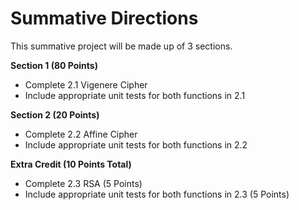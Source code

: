 # Summative Directions
This summative project will be made up of 3 sections.

**Section 1 (80 Points)**

- Complete 2.1 Vigenere Cipher
- Include appropriate unit tests for both functions in 2.1

**Section 2 (20 Points)**

- Complete 2.2 Affine Cipher
- Include appropriate unit tests for both functions in 2.2

**Extra Credit (10 Points Total)**

- Complete 2.3 RSA (5 Points)
- Include appropriate unit tests for both functions in 2.3 (5 Points)